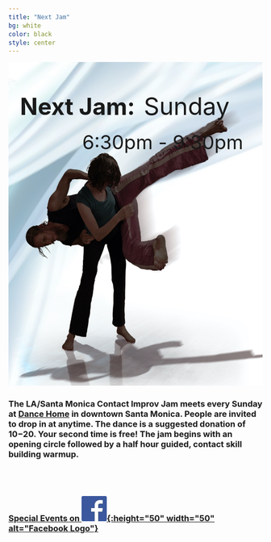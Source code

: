 ```yaml
---
title: "Next Jam"
bg: white
color: black
style: center
---
```




<div style="display: inline-block; position: relative;">
<img src="/img/BluCI.jpg" width="963" height="642" alt="Contact Improv Dancers" />
<div style="position: absolute; background-color: rgba(255, 255, 255, 0.0); top: 6vw;">
<span style="padding-left: 0.5em; margin-botom: 0px; font-size: 100%; font-size: 4.8vw; font-weight: bold;">Next Jam:</span>
<span style="padding-right: 0.2em; padding-top: 0px; font-size: 150%; font-size: 5.0vw">&nbsp;Sunday</span>
<span id="next_month" style="font-size: 4.8vw; padding-right: 0.1em"></span>
<span id="next_day" style="font-size: 4.8vw"></span>
<div style="float: right; padding: 0.5em; padding-right: 1em; font-size: 100%; font-size: 4.0vw">&nbsp;6:30pm - 9:30pm</div>
</div>
</div>






<br />

<!-- Announcements updates go below here.  Formatting Guide https://www.markdownguide.org/cheat-sheet/ -->

### The LA/Santa Monica Contact Improv Jam meets every Sunday at [Dance Home](#20000103venue) in downtown Santa Monica.  People are invited to drop in at anytime.  The dance is a suggested donation of $10-$20.  Your second time is free!  The jam begins with an opening circle followed by a half hour guided, contact skill building warmup.  ###

<div style="float: right;">

</div>

<br />
<br />

### [Special Events on ![Facebook](/img/FB-f-Logo__blue_50.jpg){:height="50" width="50" alt="Facebook Logo"}](https://www.facebook.com/groups/ContactImprovLA/events) ###
